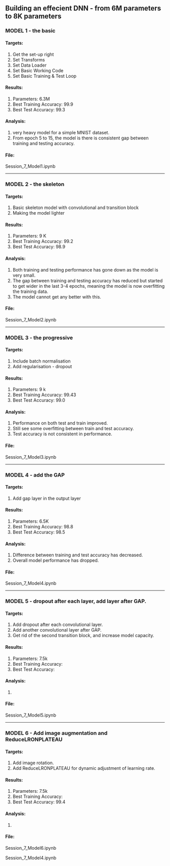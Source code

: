 
## Building an effecient DNN - from 6M parameters to 8K parameters


### MODEL 1 - the basic

#### Targets:
1. Get the set-up right
2. Set Transforms
3. Set Data Loader
4. Set Basic Working Code
5. Set Basic Training  & Test Loop

#### Results:
1. Parameters: 6.3M
2. Best Training Accuracy: 99.9
3. Best Test Accuracy: 99.3
#### Analysis:
1. very heavy model for a simple MNIST dataset.
2. From epoch 5 to 15, the model is there is consistent gap between training and testing accuracy.

#### File:
Session_7_Model1.ipynb

--------------------------------------------

### MODEL 2 - the skeleton

#### Targets:
1. Basic skeleton model with convolutional and transition block
2. Making the model lighter

#### Results:
1. Parameters: 9 K
2. Best Training Accuracy: 99.2
3. Best Test Accuracy: 98.9
#### Analysis:
1. Both training and testing performance has gone down as the model is very small.
2. The gap between training and testing accuracy has reduced but started to get wider in the last 3-4 epochs, meaning the model is now overfitting the training data.
3. The model cannot get any better with this.

#### File:
Session_7_Model2.ipynb

--------------------------------------------

### MODEL 3 - the progressive

#### Targets:
1. Include batch normalisation
2. Add regularisation - dropout

#### Results:
1. Parameters: 9 k
2. Best Training Accuracy: 99.43
3. Best Test Accuracy: 99.0
#### Analysis:
1. Performance on both test and train improved.
2. Still see some overfitting between train and test accuracy.
3. Test accuracy is not consistent in performance.

#### File:
Session_7_Model3.ipynb

--------------------------------------------

### MODEL 4 - add the GAP

#### Targets:
1. Add gap layer in the output layer 

#### Results:
1. Parameters: 6.5K
2. Best Training Accuracy: 98.8
3. Best Test Accuracy: 98.5
#### Analysis:
1. Difference between training and test accuracy has decreased.
2. Overall model performance has dropped.

#### File:
Session_7_Model4.ipynb

--------------------------------------------

### MODEL 5 - dropout after each layer, add layer after GAP.

#### Targets:
1. Add dropout after each convolutional layer.
2. Add another convolutional layer after GAP.
3. Get rid of the second transition block, and increase model capacity.

#### Results:
1. Parameters: 7.5k
2. Best Training Accuracy: 
3. Best Test Accuracy: 
#### Analysis:
1. 

#### File:
Session_7_Model5.ipynb

--------------------------------------------


### MODEL 6 - Add image augmentation and ReduceLRONPLATEAU
#### Targets:
1. Add image rotation.
2. Add ReduceLRONPLATEAU for dynamic adjustment of learning rate.

#### Results:
1. Parameters: 7.5k
2. Best Training Accuracy: 
3. Best Test Accuracy: 99.4
#### Analysis:
1. 

#### File:
Session_7_Model6.ipynb

Session_7_Model4.ipynb

